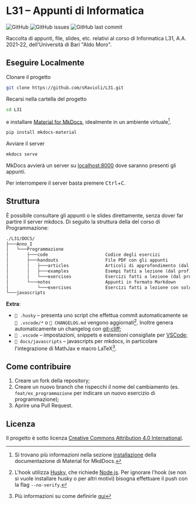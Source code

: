 # L31 – Appunti di Informatica

![GitHub](https://img.shields.io/github/license/sRavioli/L31)
![GitHub issues](https://img.shields.io/github/issues/sRavioli/L31)
![GitHub last commit](https://img.shields.io/github/last-commit/sRavioli/L31)

Raccolta di appunti, file, slides, etc. relativi al corso di Informatica L31,
A.A. 2021-22, dell'Università di Bari "Aldo Moro".

## Eseguire Localmente

Clonare il progetto

```bash
git clone https://github.com/sRavioli/L31.git
```

Recarsi nella cartella del progetto

```bash
cd L31
```

e installare [Material for MkDocs](https://squidfunk.github.io/mkdocs-material/),
idealmente in un ambiente virtuale[^1].

```bash
pip install mkdocs-material
```

Avviare il server

```bash
mkdocs serve
```

MkDocs avvierà un server su [localhost:8000](http://localhost:8000/) dove
saranno presenti gli appunti.

Per interrompere il server basta premere <kbd>Ctrl</kbd>+<kbd>C</kbd>.

## Struttura

È possibile consultare gli appunti o le slides direttamente, senza dover far
partire il server mkdocs. Di seguito la struttura della del corso di Programmazione:

```txt
./L31/DOCS/
├───Anno_I
│   └───Programmazione
│       ├───code                      Codice degli esercizi
│       ├───handouts                  File PDF con gli appunti
│       │   ├───articles              Articoli di approfondimento (dal prof)
│       │   ├───examples              Esempi fatti a lezione (dal prof) [PDF]
│       │   └───exercises             Esercizi fatti a lezione (dal prof) [PDF]
│       └───notes                     Appunti in formato Markdown
│           └───exercises             Esercizi fatti a lezione con soluzione [MD]
└───javascripts
```

**Extra**:

- `📂 .husky` – presenta uno script che effettua commit automaticamente se
  `📂 .vscode/*` o `📄 CHANGELOG.md` vengono aggiornati[^2]. Inoltre genera
  automaticamente un changelog con [git-cliff](https://www.github.com/orhun/git-cliff);
- `📂 .vscode` – impostazioni, snippets e estensioni consigliate per
  [VSCode](https://github.com/microsoft/vscode);
- `📂 docs/javascripts` – javascripts per mkdocs, in particolare l'integrazione
  di MathJax e macro LaTeX[^3].

## Come contribuire

1. Creare un fork della repository;
2. Creare un nuovo branch che rispecchi il nome del cambiamento (es.
   `feat/ex_programmazione` per indicare un nuovo esercizio di programmazione);
3. Aprire una Pull Request.

## Licenza

Il progetto è sotto licenza [Creative Commons Attribution 4.0 International](LICENSE.txt).

[^1]:
    Si trovano più informazioni nella sezione [installazione](https://squidfunk.github.io/mkdocs-material/getting-started/#installation)
    della documentazione di Material for MkdDocs.
[^2]:
    L'hook utilizza [Husky](https://typicode.github.io/husky/#/?id=install), che
    richiede [Node.js](https://nodejs.org/it/). Per ignorare l'hook (se non si
    vuole installare husky o per altri motivi) bisogna effettuare il push con
    la flag `--no-verify`.
[^3]:
    Più informazioni su come definirle [qui](https://docs.mathjax.org/en/latest/input/tex/macros.html#defining-tex-macros)
